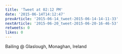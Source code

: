 ```yaml
---
title: 'Tweet at 02:12 PM'
date: '2015-06-14T14:12:47'
prevArticle: '2015-06-14_tweet-2015-06-14-14-11-33'
nextArticle: '2015-06-20_tweet-2015-06-20-16-46-53'
retweets: 0
likes: 0
---
```

Bailing @ Glaslough, Monaghan, Ireland